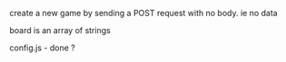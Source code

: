 create a new game by sending a POST request with no body. ie no data

board is an array of strings


config.js - done ?
